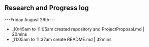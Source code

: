 ## Research and Progress log
---Friday August 26th---
* _10:45am to 11:05am created repository and ProjectProposal.md | 20mins
* _11:05am to 11:37am create README.md | 32mins